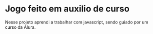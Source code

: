 <h1>Jogo feito em auxilio de curso</h1>
<p>Nesse projeto aprendi a trabalhar com javascript, sendo guiado por um curso da Alura.</p>

